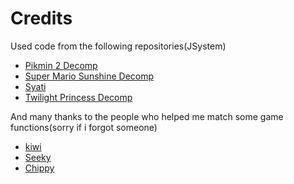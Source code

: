 # Credits
Used code from the following repositories(JSystem)
* [Pikmin 2 Decomp](https://github.com/projectPiki/pikmin2)
* [Super Mario Sunshine Decomp](https://github.com/doldecomp/sms)
* [Syati](https://github.com/PMArkive/Syati-pretransfer)
* [Twilight Princess Decomp](https://github.com/zeldaret/tp)

And many thanks to the people who helped me match some game functions(sorry if i forgot someone)
* [kiwi](https://github.com/kiwi515)
* [Seeky](https://github.com/SeekyCt)
* [Chippy](https://github.com/1superchip)
